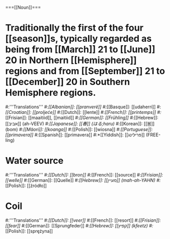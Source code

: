 ===[[Noun]]===
# Traditionally the first of the four [[season]]s, typically regarded as being from [[March]] 21 to [[June]] 20 in Northern [[Hemisphere]] regions and from [[September]] 21 to [[December]] 20 in Southern Hemisphere regions.
#:'''Translations'''
#:*[[Albanian]]: [[pranverë]]
#:*[[Basque]]: [[udaherri]]
#:*[[Croatian]]: [[proljeće]]
#:*[[Dutch]]: [[lente]]
#:*[[French]]: [[printemps]]
#:*[[Frisian]]: [[maaitiid]], [[maitiid]]
#:*[[German]]: [[Frühling]]
#:*[[Hebrew]]: [[אביב]] (ah-VEEV)
#:*[[Japanese]]: [[春]] (はる;haru)
#:*[[Korean]]: [[봄]] (bom)
#:*[[Mäori]]: [[koanga]]
#:*[[Polish]]: [[wiosna]]
#:*[[Portuguese]]: [[primavera]]
#:*[[Spanish]]: [[primavera]]
#:*[[Yiddish]]: [[פרילינג]] (FREE-ling)
# Water source
#:'''Translations'''
#:*[[Dutch]]: [[bron]]
#:*[[French]]: [[source]]
#:*[[Frisian]]: [[welle]]
#:*[[German]]: [[Quelle]]
#:*[[Hebrew]]: [[מעיין]] (mah-ah-YAHN)
#:*[[Polish]]: [[źródło]]
# Coil
#:'''Translations'''
#:*[[Dutch]]: [[veer]]
#:*[[French]]: [[resort]]
#:*[[Frisian]]: [[fear]]
#:*[[German]]: [[Sprungfeder]]
#:*[[Hebrew]]: [[קפיץ]] (kfeetz)
#:*[[Polish]]: [[sprężyna]]